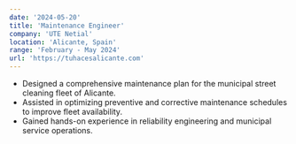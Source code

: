 ```yaml
---
date: '2024-05-20'
title: 'Maintenance Engineer'
company: 'UTE Netial'
location: 'Alicante, Spain'
range: 'February - May 2024'
url: 'https://tuhacesalicante.com'
---
```


- Designed a comprehensive maintenance plan for the municipal street cleaning fleet of Alicante.
- Assisted in optimizing preventive and corrective maintenance schedules to improve fleet availability.
- Gained hands-on experience in reliability engineering and municipal service operations.
